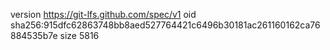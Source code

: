 version https://git-lfs.github.com/spec/v1
oid sha256:915dfc62863748bb8aed527764421c6496b30181ac261160162ca76884535b7e
size 5816
